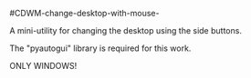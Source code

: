 #CDWM-change-desktop-with-mouse-

A mini-utility for changing the desktop using the side buttons.

The "pyautogui" library is required for this work.

ONLY WINDOWS!


